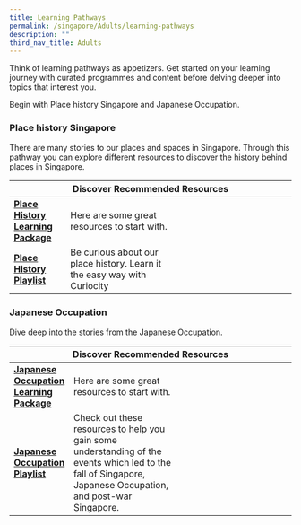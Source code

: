 ```yaml
---
title: Learning Pathways
permalink: /singapore/Adults/learning-pathways
description: ""
third_nav_title: Adults
---
```

<style type="text/css">
/* Links */
.content a { color: #322987; }
.content a:focus,
.content a:hover { color: #28216c; }

/* Button Outline */
.bp-button { padding-left: 1.5rem; padding-right: 1.5rem; }
.bp-button.is-primary-outline { border: 1px solid #322987; color: #322987; background-color: transparent; text-decoration: none; }
.bp-button.is-primary-outline:focus,
.bp-button.is-primary-outline:hover { border: 1px solid #322987; color: #cff2e8; background-color: #322987; text-decoration: none; }

/* Responsive Iframe */
.responsive-iframe { position: absolute; top: 0; left: 0; bottom: 0; right: 0; width: 100%; height: 100%; }
.responsive-iframe-container { position: relative; overflow: hidden; width: 100%; }
.responsive-iframe-container.ratio-16by9 { padding-top: 56.25%; }
.responsive-iframe-container.ratio-4by3 { padding-top: 75%; }
.responsive-iframe-container.ratio-3by2 { padding-top: 66.66%; }
.responsive-iframe-container.ratio-1by1 { padding-top: 100%; }

/* Click Box */
.clickbox { display: block; position: relative; width: 100%; padding-bottom: 56.25%; background-color: transparent; }
.clickbox span { padding: .5rem; }
.clickbox a { position: absolute; display: flex; width: 100%; height: 100%; align-items: center; justify-content: center; font-size: 1.25rem; text-align: center; text-decoration: none; text-transform: uppercase; }
.clickbox a:focus,
.clickbox a:hover { text-decoration: none; }

/* Mint Jade */
.clickbox.is-mint-jade { background-color: #dce5d3; color: #00b794; }
.clickbox.is-mint-jade a { color: #00b794; }
.clickbox.is-mint-jade a:focus,
.clickbox.is-mint-jade a:hover { background-color: #00b794; color: #dce5d3; } 
</style>

Think of learning pathways as appetizers. Get started on your learning journey with curated programmes and content before delving deeper into topics that interest you.

Begin with Place history Singapore and Japanese Occupation. 

<h3><b>Place history Singapore</b></h3>
There are many stories to our places and spaces in Singapore. Through this pathway you can explore different resources to discover the history behind places in Singapore. 

<div class="horizontal-scroll margin--bottom--lg">
  <table class="generic-table">
    <thead>
      <tr>
        <th colspan="4" class="is-uppercase has-weight-normal">Discover Recommended Resources</th>
      </tr>
    </thead>
    <tbody>
      <tr>
        <td style="width: 20%;"><a href="/singapore/adults/content-place-history" target="_blank"><b>Place History Learning Package</b></a></td>
        <td style="width: 40%;">Here are some great resources to start with.</td>
        <td style="width: 20%;"> </td>
        <td style="width: 20%;"> </td>
      </tr>
      <tr>
        <td><a href="/singapore/adults/content-place-history" target="_blank"><b>Place History Playlist</b></a></td>
        <td>Be curious about our place history. Learn it the easy way with Curiocity</td>
        <td></td>
        <td> </td>
			</tr>
    </tbody>
  </table>
</div>
<h3><b>Japanese Occupation</b></h3>
Dive deep into the stories from the Japanese Occupation. 

<div class="horizontal-scroll margin--bottom--lg">
  <table class="generic-table">
    <thead>
      <tr>
        <th colspan="4" class="is-uppercase has-weight-normal">Discover Recommended Resources</th>
      </tr>
    </thead>
    <tbody>
      <tr>
        <td style="width: 20%;"><a href="/singapore/adults/content-japanese-occupation" target="_blank"><b>Japanese Occupation Learning Package</b></a></td>
        <td style="width: 40%;">Here are some great resources to start with.</td>
        <td style="width: 20%;"> </td>
        <td style="width: 20%;"> </td>
      </tr>
      <tr>
        <td><a href="/singapore/adults/content-japanese-occupation" target="_blank"><b>Japanese Occupation Playlist</b></a></td>
       <td style="width: 40%;">Check out these resources to help you gain some understanding of the events which led to the fall of Singapore, Japanese Occupation, and post-war Singapore.</td>
        <td style="width: 20%;"> </td>
        <td style="width: 20%;"> </td>
			</tr>
    </tbody>
  </table>
</div>